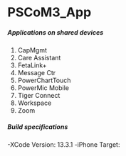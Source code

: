 # PSCoM3_App

##### Applications on shared devices #####
1) CapMgmt
2) Care Assistant
3) FetaLink+
4) Message Ctr
5) PowerChartTouch
6) PowerMic Mobile
7) Tiger Connect
8) Workspace
9) Zoom

##### Build specifications
-XCode Version: 13.3.1
-iPhone Target: 
